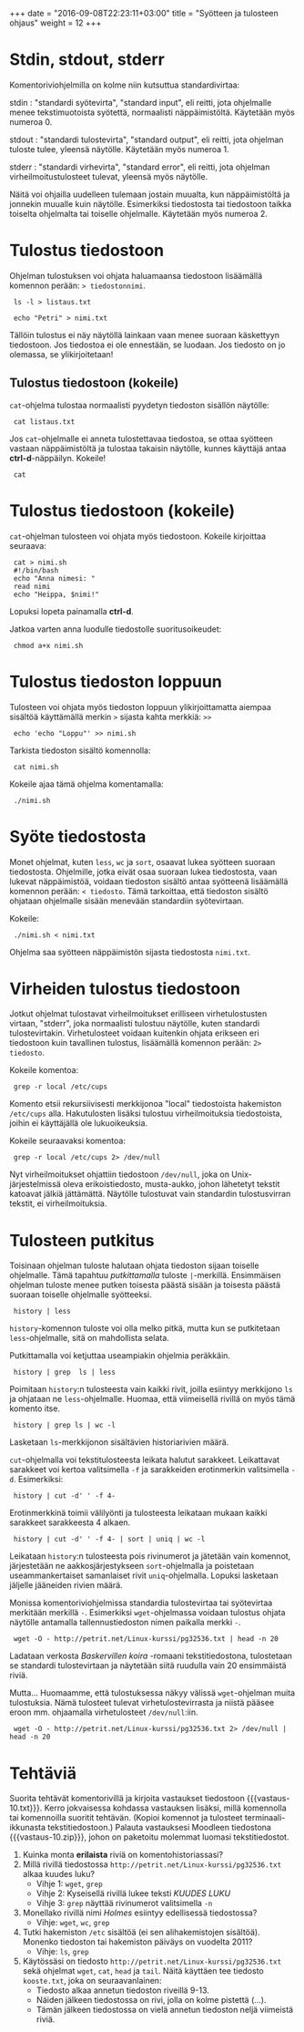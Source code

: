+++
date = "2016-09-08T22:23:11+03:00"
title = "Syötteen ja tulosteen ohjaus"
weight = 12
+++

Stdin, stdout, stderr
=========================

Komentoriviohjelmilla on kolme niin kutsuttua standardivirtaa:

stdin
:    "standardi syötevirta", "standard input", eli reitti, jota ohjelmalle menee tekstimuotoista syötettä,
     normaalisti näppäimistöltä. Käytetään myös numeroa 0.

stdout
:    "standardi tulostevirta", "standard output", eli reitti, jota ohjelman tuloste tulee, yleensä näytölle.
     Käytetään myös numeroa 1.

stderr
:    "standardi virhevirta", "standard error", eli reitti, jota ohjelman virheilmoitustulosteet tulevat,
     yleensä myös näytölle.

Näitä voi ohjailla uudelleen tulemaan jostain muualta, kun näppäimistöltä ja jonnekin muualle kuin näytölle.
Esimerkiksi tiedostosta tai tiedostoon taikka toiselta ohjelmalta tai toiselle ohjelmalle. Käytetään myös numeroa 2.




Tulostus tiedostoon
=========================

Ohjelman tulostuksen voi ohjata haluamaansa tiedostoon lisäämällä komennon perään: `> tiedostonnimi`.

```
 ls -l > listaus.txt
```

```
 echo "Petri" > nimi.txt
```

Tällöin tulostus ei näy näytöllä lainkaan vaan menee suoraan käskettyyn tiedostoon.
Jos tiedostoa ei ole ennestään, se luodaan. Jos tiedosto on jo olemassa, se ylikirjoitetaan!





Tulostus tiedostoon (kokeile)
-----------------------------

`cat`-ohjelma tulostaa normaalisti pyydetyn tiedoston sisällön näytölle:

```
 cat listaus.txt
```

Jos `cat`-ohjelmalle ei anneta tulostettavaa tiedostoa, se ottaa syötteen vastaan näppäimistöltä
ja tulostaa takaisin näytölle, kunnes käyttäjä antaa **ctrl-d**-näppäilyn. Kokeile!

```
 cat
```






Tulostus tiedostoon (kokeile)
=========================

`cat`-ohjelman tulosteen voi ohjata myös tiedostoon. Kokeile kirjoittaa seuraava:

```
 cat > nimi.sh
 #!/bin/bash
 echo "Anna nimesi: "
 read nimi
 echo "Heippa, $nimi!"
```

Lopuksi lopeta painamalla **ctrl-d**.

Jatkoa varten anna luodulle tiedostolle suoritusoikeudet:

```
 chmod a+x nimi.sh
```





Tulostus tiedoston loppuun
=========================

Tulosteen voi ohjata myös tiedoston loppuun ylikirjoittamatta aiempaa sisältöä käyttämällä
merkin `>` sijasta kahta merkkiä: `>>`

```
 echo 'echo "Loppu"' >> nimi.sh
```

Tarkista tiedoston sisältö komennolla:

```
 cat nimi.sh
```

Kokeile ajaa tämä ohjelma komentamalla:
```
 ./nimi.sh
```





Syöte tiedostosta
=========================

Monet ohjelmat, kuten `less`, `wc` ja `sort`, osaavat lukea syötteen suoraan tiedostosta.
Ohjelmille, jotka eivät osaa suoraan lukea tiedostosta, vaan lukevat näppäimistöä,
voidaan tiedoston sisältö antaa syötteenä lisäämällä komennon perään: `< tiedosto`.
Tämä tarkoittaa, että tiedoston sisältö ohjataan ohjelmalle sisään menevään standardiin syötevirtaan.

Kokeile:

```
 ./nimi.sh < nimi.txt
```

Ohjelma saa syötteen näppäimistön sijasta tiedostosta `nimi.txt`.




Virheiden tulostus tiedostoon
=========================

Jotkut ohjelmat tulostavat virheilmoitukset erilliseen virhetulostusten virtaan, "stderr",
joka normaalisti tulostuu näytölle, kuten standardi tulostevirtakin.
Virhetulosteet voidaan kuitenkin ohjata erikseen eri tiedostoon kuin tavallinen tulostus,
lisäämällä komennon perään: `2> tiedosto`.

Kokeile komentoa:

```
 grep -r local /etc/cups
```

Komento etsii rekursiivisesti merkkijonoa "local" tiedostoista hakemiston `/etc/cups` alla.
Hakutulosten lisäksi tulostuu virheilmoituksia tiedostoista, joihin ei käyttäjällä ole lukuoikeuksia.

Kokeile seuraavaksi komentoa:
```
 grep -r local /etc/cups 2> /dev/null
```

Nyt virheilmoitukset ohjattiin tiedostoon `/dev/null`, joka on Unix-järjestelmissä oleva erikoistiedosto,
musta-aukko, johon lähetetyt tekstit katoavat jälkiä jättämättä. Näytölle tulostuvat vain standardin
tulostusvirran tekstit, ei virheilmoituksia.





Tulosteen putkitus
=========================

Toisinaan ohjelman tuloste halutaan ohjata tiedoston sijaan toiselle ohjelmalle.
Tämä tapahtuu *putkittamalla* tuloste `|`-merkillä. Ensimmäisen ohjelman tuloste menee putken toisesta
päästä sisään ja toisesta päästä suoraan toiselle ohjelmalle syötteeksi.

```
 history | less
```

`history`-komennon tuloste voi olla melko pitkä, mutta kun se putkitetaan `less`-ohjelmalle, sitä on mahdollista selata.

Putkittamalla voi ketjuttaa useampiakin ohjelmia peräkkäin.

```
 history | grep  ls | less
```

Poimitaan `history`:n tulosteesta vain kaikki rivit, joilla esiintyy merkkijono `ls` ja ohjataan ne `less`-ohjelmalle.
Huomaa, että viimeisellä rivillä on myös tämä komento itse.

```
 history | grep ls | wc -l
```

Lasketaan `ls`-merkkijonon sisältävien historiarivien määrä.

`cut`-ohjelmalla voi tekstitulosteesta leikata halutut sarakkeet.
Leikattavat sarakkeet voi kertoa valitsimella `-f` ja sarakkeiden erotinmerkin valitsimella `-d`.
Esimerkiksi:

```
 history | cut -d' ' -f 4-
```

Erotinmerkkinä toimii välilyönti ja tulosteesta leikataan mukaan kaikki sarakkeet sarakkeesta 4 alkaen.

```
 history | cut -d' ' -f 4- | sort | uniq | wc -l
```

Leikataan `history`:n tulosteesta pois rivinumerot ja jätetään vain komennot,
järjestetään ne aakkosjärjestykseen `sort`-ohjelmalla ja poistetaan useammankertaiset
samanlaiset rivit `uniq`-ohjelmalla. Lopuksi lasketaan jäljelle jääneiden rivien määrä.

Monissa komentoriviohjelmissa standardia tulostevirtaa tai syötevirtaa merkitään
merkillä `-`. Esimerkiksi `wget`-ohjelmassa voidaan tulostus ohjata näytölle antamalla
tallennustiedoston nimen paikalla merkki `-`.

```
 wget -O - http://petrit.net/Linux-kurssi/pg32536.txt | head -n 20
```

Ladataan verkosta *Baskervillen koira* -romaani tekstitiedostona, tulostetaan se standardi tulostevirtaan
ja näytetään siitä ruudulla vain 20 ensimmäistä riviä.

Mutta... Huomaamme, että tulostuksessa näkyy välissä `wget`-ohjelman muita tulostuksia.
Nämä tulosteet tulevat virhetulostevirrasta ja niistä pääsee eroon mm. ohjaamalla virhetulosteet `/dev/null`:iin.

```
 wget -O - http://petrit.net/Linux-kurssi/pg32536.txt 2> /dev/null | head -n 20
```



Tehtäviä
=========================

Suorita tehtävät komentorivillä ja kirjoita vastaukset tiedostoon {{{vastaus-10.txt}}}. Kerro jokvaisessa kohdassa vastauksen lisäksi, millä komennolla tai komennoilla suoritit tehtävän. (Kopioi komennot ja tulosteet terminaali-ikkunasta tekstitiedostoon.) Palauta vastauksesi Moodleen tiedostona {{{vastaus-10.zip}}}, johon on paketoitu molemmat luomasi tekstitiedostot.

1. Kuinka monta __erilaista__ riviä on komentohistoriassasi?
2. Millä rivillä tiedostossa `http://petrit.net/Linux-kurssi/pg32536.txt` alkaa kuudes luku?
   * Vihje 1: `wget`, `grep`
   * Vihje 2: Kyseisellä rivillä lukee teksti *KUUDES LUKU*
   * Vihje 3: `grep` näyttää rivinumerot valitsimella `-n`
3. Monellako rivillä nimi *Holmes* esiintyy edellisessä tiedostossa?
   * Vihje: `wget`, `wc`, `grep`
4. Tutki hakemiston `/etc` sisältöä (ei sen alihakemistojen sisältöä).
   Monenko tiedoston tai hakemiston päiväys on vuodelta 2011?
   * Vihje: `ls`, `grep`
5. Käytössäsi on tiedosto `http://petrit.net/Linux-kurssi/pg32536.txt` sekä ohjelmat
  `wget`, `cat`, `head` ja `tail`. Näitä käyttäen tee tiedosto `kooste.txt`, joka on seuraavanlainen:
   * Tiedosto alkaa annetun tiedoston riveillä 9-13.
   * Näiden jälkeen tiedostossa on rivi, jolla on kolme pistettä (...).
   * Tämän jälkeen tiedostossa on vielä annetun tiedoston neljä viimeistä riviä.
